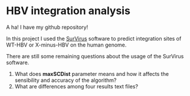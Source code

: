 # HBV integration analysis
A ha! I have my github repository!

In this project I used the [SurVirus](https://github.com/kensung-lab/SurVirus) software to predict integration sites of WT-HBV or X-minus-HBV on the human genome. 

There are still some remaining questions about the usage of the SurVirus software. 

1. What does **maxSCDist** parameter means and how it affects the sensibility and accuracy of the algorithm?
2. What are differences among four results text files?
